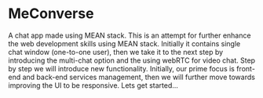 # MeConverse
A chat app made using MEAN stack. This is an attempt for further enhance the web development skills using MEAN stack. Initially it contains single chat window (one-to-one user), then we take it to the next step by introducing the multi-chat option and the using webRTC for video chat. Step by step we will introduce new functionality. Initially, our prime focus is front-end and back-end services management, then we will further move towards improving the UI to be responsive. Lets get started... 
